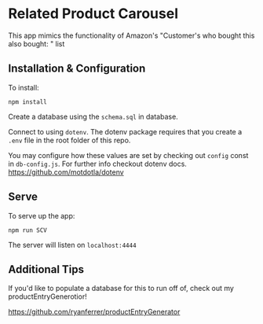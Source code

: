 # Related Product Carousel

This app mimics the functionality of Amazon's "Customer's who bought this also bought: " list

## Installation & Configuration
To install: 

``` npm install ```

Create a database using the `schema.sql` in database.

Connect to using `dotenv`. The dotenv package requires that you create a `.env` file in the root folder of this repo.

You may configure how these values are set by checking out `config` const in `db-config.js`. For further info checkout dotenv docs. https://github.com/motdotla/dotenv


## Serve
To serve up the app:

``` npm run SCV ```

The server will listen on `localhost:4444`

## Additional Tips

If you'd like to populate a database for this to run off of, check out my productEntryGenerotior!

https://github.com/ryanferrer/productEntryGenerator
